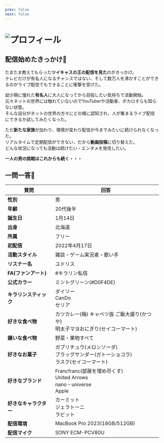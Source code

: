 ```yaml
---
prev: false
next: false
---
```


# ![プロフィール](/tit_profile_01.png)

## 配信始めたきっかけ📝

たまたま教えてもらった**ツイキャスの王の配信を見た**のがきっかけ。  
テレビだけが有名人になるチャンスではない、そして数万人を沸かすことができるのがライブ配信でもできることに衝撃を受けた。  

幼少期に憧れた**有名人**に大人になってから目指したい気持ちで活動開始。  
元々ネットの世界には触れていないのでYouTuberや活動者、ボカロすらも知らない状態。  
そんな自分がネットの世界の方々にどの様に認知され、人が集まるライブ配信にできるか試してみたくなった。

ただ**新たな家族**が加わり、環境が変わり配信が今までみたいに続けられなくなった。  
リアルタイムで定期配信ができない、だから**動画投稿**に切り替えた。  
どんな状況になっても活動は続けたい・エンタメを発信したい。  

**一人の男の挑戦はこれからも続く・・・**

## 一問一答📝

| 質問 | 回答 |
| - | - |
| **性別** | 男 |
| **年齢** | 20代後半 |
| **誕生日** | 1月14日 |
| **出身** | 北海道 |
| **所属** | フリー |
| **初配信** | 2022年4月17日 |
| **活動スタイル** | 雑談・ゲーム実況者・歌い手 |
| **リスナー名** | ユドリス |
| **FA(ファンアート)** | #キラリン私信 |
| **公式カラー** | ミントグリーン(#D0F4DE) |
| **キラリンスティック** | ダイソー<br>CanDo<br>セリア |
| **好きな食べ物** | カツカレー(梅) キャベツ抜 ご飯大盛り(かつや)<br>明太子マヨおにぎり(セイコーマート) |
| **嫌いな食べ物** | 野菜・果物すべて |
| **好きなお菓子** | ガブリチュウ(メロンソーダ)<br>ブラッグサンダー(ガトーショコラ)<br>ラスク(セイコーマート) |
| **好きなブランド** | Francfranc(部屋を埋め尽くす)<br>United Arrows<br>nano・universe<br>Apple |
| **好きなキャラクター** | カーミット<br>ジェラトーニ<br>ラビット |
| **配信環境** | MacBook Pro 2023(16GB/512GB) |
| **配信マイク** | SONY ECM-PCV80U |

